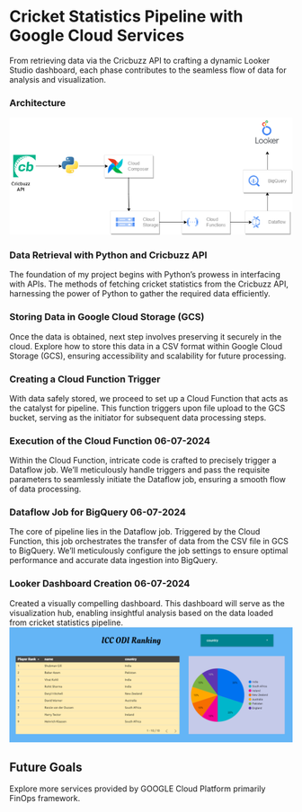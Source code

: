 #  Cricket Statistics Pipeline with Google Cloud Services
 From retrieving data via the Cricbuzz API to crafting a dynamic Looker Studio dashboard, each phase contributes to the seamless flow of data for analysis and visualization.

### Architecture

![Architecture](https://github.com/PanniePB/data-engineering-project/blob/main/Architecture.png)


### Data Retrieval with Python and Cricbuzz API
The foundation of my project begins with Python’s prowess in interfacing with APIs. The methods of fetching cricket statistics from the Cricbuzz API, harnessing the power of Python to gather the required data efficiently.

### Storing Data in Google Cloud Storage (GCS)
Once the data is obtained,  next step involves preserving it securely in the cloud. Explore how to store this data in a CSV format within Google Cloud Storage (GCS), ensuring accessibility and scalability for future processing.

### Creating a Cloud Function Trigger
With  data safely stored, we proceed to set up a Cloud Function that acts as the catalyst for  pipeline. This function triggers upon file upload to the GCS bucket, serving as the initiator for  subsequent data processing steps.


### Execution of the Cloud Function 06-07-2024
Within the Cloud Function, intricate code is crafted to precisely trigger a Dataflow job. We’ll meticulously handle triggers and pass the requisite parameters to seamlessly initiate the Dataflow job, ensuring a smooth flow of data processing.

### Dataflow Job for BigQuery 06-07-2024
The core of  pipeline lies in the Dataflow job. Triggered by the Cloud Function, this job orchestrates the transfer of data from the CSV file in GCS to BigQuery. We’ll meticulously configure the job settings to ensure optimal performance and accurate data ingestion into BigQuery.

### Looker Dashboard Creation 06-07-2024
Created a visually compelling dashboard. This dashboard will serve as the visualization hub, enabling insightful analysis based on the data loaded from  cricket statistics pipeline.
![Looker](https://github.com/PanniePB/data-engineering-project/blob/main/Looker.png)

## Future Goals 
Explore more services provided by GOOGLE Cloud Platform primarily FinOps framework.
